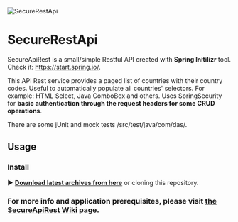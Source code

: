 <img align="center" src="https://lh3.googleusercontent.com/-uKEZVneZbIE/V4zOCSBNUAI/AAAAAAAAHaU/BDHh4F_AjbcrPnWRxRUGyF4q-ENrOxtVQCLcB/h120/sr_api-logo_256.png" alt="SecureRestApi">

SecureRestApi
=================

SecureApiRest is a small/simple Restful API created with **Spring Initilizr** tool. Check it: https://start.spring.io/.

This API Rest service provides a paged list of countries with their country codes. Useful to automatically populate all countries' selectors. For example: HTML Select, Java ComboBox and others. Uses SpringSecurity for **basic authentication through the request headers for some CRUD operations**.

There are some jUnit and mock tests /src/test/java/com/das/.

## Usage

### Install

:arrow_forward: **[Download latest archives from here](https://github.com/coredan/SecureApiRest)** or cloning this repository.

### For more info and application prerequisites, please visit [the SecureApiRest Wiki](https://github.com/coredan/SecureApiRest/wiki) page.
